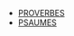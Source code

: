 <!-- docs/_sidebar.md -->

* [PROVERBES](/PROVERBS/)
* [PSAUMES](/PSALMS/)
<!-- * [EPITRES de PAUL](/EPITRES/) -->